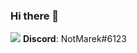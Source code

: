 ### Hi there 👋

![](https://github-readme-stats.vercel.app/api?username=veselysps&count_private=true)
**Discord**: NotMarek#6123
